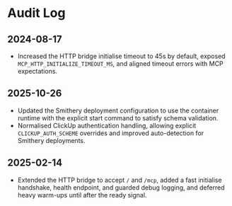 # Audit Log

## 2024-08-17
- Increased the HTTP bridge initialise timeout to 45s by default, exposed `MCP_HTTP_INITIALIZE_TIMEOUT_MS`, and aligned timeout errors with MCP expectations.

## 2025-10-26
- Updated the Smithery deployment configuration to use the container runtime with the explicit start command to satisfy schema validation.
- Normalised ClickUp authentication handling, allowing explicit `CLICKUP_AUTH_SCHEME` overrides and improved auto-detection for Smithery deployments.

## 2025-02-14
- Extended the HTTP bridge to accept `/` and `/mcp`, added a fast initialise handshake, health endpoint, and guarded debug logging, and deferred heavy warm-ups until after the ready signal.
